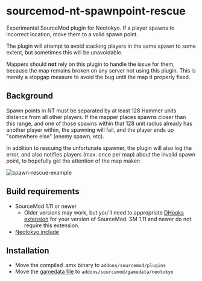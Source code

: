 # sourcemod-nt-spawnpoint-rescue
Experimental SourceMod plugin for Neotokyo. If a player spawns to incorrect location, move them to a valid spawn point.

The plugin will attempt to avoid stacking players in the same spawn to some extent, but sometimes this will be unavoidable.

Mappers should **not** rely on this plugin to handle the issue for them, because the map remains broken on any server not using this plugin. This is merely a stopgap measure to avoid the bug until the map it properly fixed.

## Background

Spawn points in NT must be separated by at least 128 Hammer units distance from all other players. If the mapper places spawns closer than this range, and one of those spawns within that 128 unit radius already has another player within, the spawning will fail, and the player ends up "somewhere else" (enemy spawn, etc).

In addition to rescuing the unfortunate spawner, the plugin will also log the error, and also notifies players (max. once per map) about the invalid spawn point, to hopefully get the attention of the map maker:

![spawn-rescue-example](https://user-images.githubusercontent.com/6595066/226464794-09104505-33ed-4cd5-ad6c-0f9fe59bea17.png)

## Build requirements
* SourceMod 1.11 or newer
  * Older versions may work, but you'll need to appropriate [DHooks extension](https://forums.alliedmods.net/showpost.php?p=2588686) for your version of SourceMod. SM 1.11 and newer do not require this extension.
* [Neotokyo include](https://github.com/softashell/sourcemod-nt-include)

## Installation
* Move the compiled .smx binary to `addons/sourcemod/plugins`
* Move the [gamedata file](addons/sourcemod/gamedata/neotokyo/spawnpoint_rescue.txt) to `addons/sourcemod/gamedata/neotokyo`
